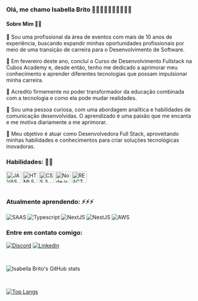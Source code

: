 ### Olá, me chamo Isabella Brito 👋🏻👋🏻👩🏻‍💻👩🏻‍💻

#### Sobre Mim 🙂🙂

📌 Sou uma profissional da área de eventos com mais de 10 anos de experiência, buscando expandir minhas oportunidades profissionais por meio de uma transição de carreira para o Desenvolvimento de Software.

📌 Em fevereiro deste ano, concluí o Curso de Desenvolvimento Fullstack na Cubos Academy e, desde então, tenho me dedicado a aprimorar meu conhecimento e aprender diferentes tecnologias que possam impulsionar minha carreira.

📌 Acredito firmemente no poder transformador da educação combinada com a tecnologia e como ela pode mudar realidades.

📌 Sou uma pessoa curiosa, com uma abordagem analítica e habilidades de comunicação desenvolvidas. O aprendizado é uma paixão que me encanta e me motiva diariamente a me aprimorar.

📌 Meu objetivo é atuar como Desenvolvedora Full Stack, aproveitando minhas habilidades e conhecimentos para criar soluções tecnológicas inovadoras. </br>

### Habilidades: 🧩🧩

<div style="display: inline_block"> <img align="center" alt="JAVASCRIPT" height="30" width="40" src="https://cdn.jsdelivr.net/gh/devicons/devicon/icons/javascript/javascript-original.svg"/>
<img align="center" alt="HTML5" height="30" width="40" src="https://cdn.jsdelivr.net/gh/devicons/devicon/icons/html5/html5-original.svg"/>
<img align="center" alt="CSS 3" height="30" width="40" src="https://cdn.jsdelivr.net/gh/devicons/devicon/icons/css3/css3-original.svg"/>
<img align="center" alt="Node.js" height="30" width="40" src="https://cdn.jsdelivr.net/gh/devicons/devicon/icons/nodejs/nodejs-original.svg"/>
<img align="center" alt="REACT" height="30" width="40" src="https://cdn.jsdelivr.net/gh/devicons/devicon/icons/react/react-original.svg"/>
</div></br>

### Atualmente aprendendo: ⚡⚡⚡

<div style="display: inline"> 
<img  alt="SAAS" src="https://img.shields.io/badge/Sass-000?style=for-the-badge&logo=sass"/> <img  alt="Typescript" src="https://img.shields.io/badge/TypeScript-007ACC?style=for-the-badge&logo=typescript&logoColor=white"/> <img  alt='NextJS' src="https://img.shields.io/badge/Next-black?style=for-the-badge&logo=next.js&logoColor=white"/> <img  alt='NestJS' src="https://img.shields.io/badge/nestjs-%23E0234E.svg?style=for-the-badge&logo=nestjs&logoColor=white"/> 
<img  alt='AWS' src="https://img.shields.io/badge/AWS-000.svg?style=for-the-badge&logo=amazon-aws&logoColor=white"/>
</div></br>

### Entre em contato comigo:

[![Discord](https://img.shields.io/badge/Discord-7289DA?style=for-the-badge&logo=discord&logoColor=white)](https://discord.com/channels/@me/1078394773141979247)
[![Linkedin](https://img.shields.io/badge/LinkedIn-0077B5?style=for-the-badge&logo=linkedin&logoColor=white)](https://www.linkedin.com/in/isabellabrito1/)

</br>

![Isabella Brito's GitHub stats](https://github-readme-stats.vercel.app/api?username=bellacarmobrito&show_icons=true&theme=cobalt)

</br>

[![Top Langs](https://github-readme-stats.vercel.app/api/top-langs/?username=bellacarmobrito&layout=compact&theme=cobalt)](https://github.com/anuraghazra/github-readme-stats)










